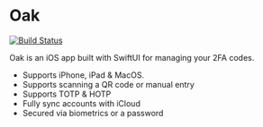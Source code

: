 # Oak
[![Build Status](https://alexcatch.semaphoreci.com/badges/Oak/branches/master.svg?style=shields)](https://alexcatch.semaphoreci.com/projects/Oak)

Oak is an iOS app built with SwiftUI for managing your 2FA codes.

- Supports iPhone, iPad & MacOS.
- Supports scanning a QR code or manual entry
- Supports TOTP & HOTP
- Fully sync accounts with iCloud
- Secured via biometrics or a password
